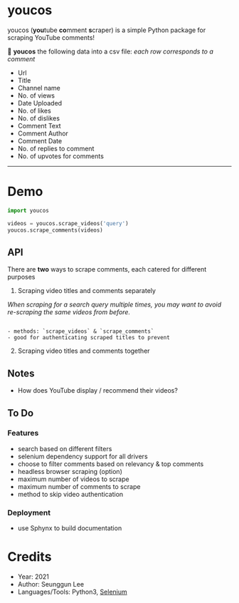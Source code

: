 # youcos

youcos (**you**tube **co**mment **s**craper) is a simple Python package for scraping YouTube comments!

:page_facing_up: **youcos** the following data into a csv file:
_each row corresponds to a comment_
- Url
- Title
- Channel name
- No. of views
- Date Uploaded
- No. of likes
- No. of dislikes
- Comment Text
- Comment Author
- Comment Date
- No. of replies to comment
- No. of upvotes for comments

---

# Demo
```python
import youcos

videos = youcos.scrape_videos('query')
youcos.scrape_comments(videos)
```

## API
There are **two** ways to scrape comments, each catered for different purposes
1. Scraping video titles and comments separately

_When scraping for a search query multiple times, you may want to avoid re-scraping the same videos
from before._

```

```
    - methods: `scrape_videos` & `scrape_comments`
    - good for authenticating scraped titles to prevent
    
2. Scraping video titles and comments together

## Notes
- How does YouTube display / recommend their videos?

## To Do
### Features
- search based on different filters
- selenium dependency support for all drivers
- choose to filter comments based on relevancy & top comments
- headless browser scraping (option)
- maximum number of videos to scrape
- maximum number of comments to scrape
- method to skip video authentication
### Deployment
- use Sphynx to build documentation

# Credits
- Year: 2021
- Author: Seunggun Lee
- Languages/Tools: Python3, [Selenium](https://www.selenium.dev/)